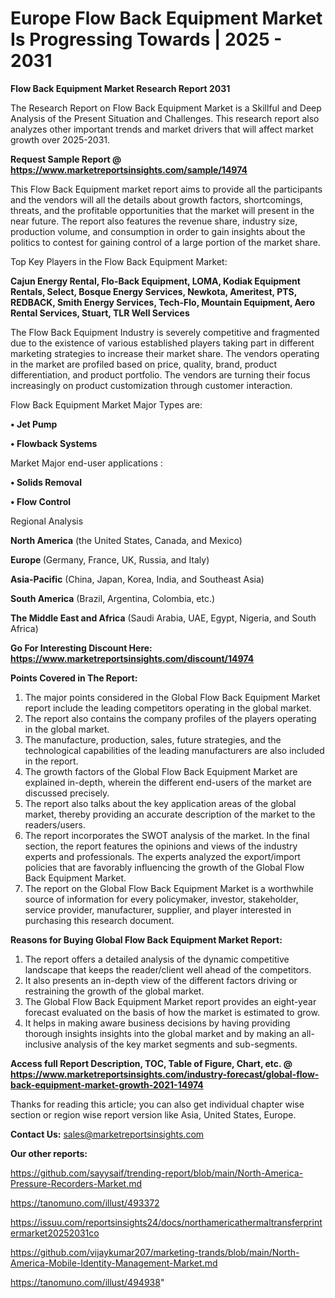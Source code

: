  # Europe Flow Back Equipment Market Is Progressing Towards | 2025 - 2031

<strong>Flow Back Equipment Market Research Report 2031</strong>

The Research Report on Flow Back Equipment Market is a Skillful and Deep Analysis of the Present Situation and Challenges. This research report also analyzes other important trends and market drivers that will affect market growth over 2025-2031.

<strong>Request Sample Report @ <a href=https://www.marketreportsinsights.com/sample/14974>https://www.marketreportsinsights.com/sample/14974</a></strong>

This Flow Back Equipment market report aims to provide all the participants and the vendors will all the details about growth factors, shortcomings, threats, and the profitable opportunities that the market will present in the near future. The report also features the revenue share, industry size, production volume, and consumption in order to gain insights about the politics to contest for gaining control of a large portion of the market share.

Top Key Players in the Flow Back Equipment Market:

<strong>Cajun Energy Rental, Flo-Back Equipment, LOMA, Kodiak Equipment Rentals, Select, Bosque Energy Services, Newkota, Ameritest, PTS, REDBACK, Smith Energy Services, Tech-Flo, Mountain Equipment, Aero Rental Services, Stuart, TLR Well Services</strong>

The Flow Back Equipment Industry is severely competitive and fragmented due to the existence of various established players taking part in different marketing strategies to increase their market share. The vendors operating in the market are profiled based on price, quality, brand, product differentiation, and product portfolio. The vendors are turning their focus increasingly on product customization through customer interaction.

Flow Back Equipment Market Major Types are:

<strong>• Jet Pump

• Flowback Systems</strong>

Market Major end-user applications :

<strong>• Solids Removal

• Flow Control</strong>

Regional Analysis

</u><strong><b>North America</b></strong> (the United States, Canada, and Mexico)

<strong><b>Europe </b></strong>(Germany, France, UK, Russia, and Italy)

<strong><b>Asia-Pacific</b></strong> (China, Japan, Korea, India, and Southeast Asia)

<strong><b>South America</b></strong> (Brazil, Argentina, Colombia, etc.)

<strong><b>The Middle East and Africa</b></strong> (Saudi Arabia, UAE, Egypt, Nigeria, and South Africa)

<strong>Go For Interesting Discount Here: <a href=https://www.marketreportsinsights.com/discount/14974>https://www.marketreportsinsights.com/discount/14974</a></strong>

<strong>Points Covered in The Report:</strong>
<ol>
  <li>The major points considered in the Global Flow Back Equipment Market report include the leading competitors operating in the global market.</li>
  <li>The report also contains the company profiles of the players operating in the global market.</li>
  <li>The manufacture, production, sales, future strategies, and the technological capabilities of the leading manufacturers are also included in the report.</li>
  <li>The growth factors of the Global Flow Back Equipment Market are explained in-depth, wherein the different end-users of the market are discussed precisely.</li>
  <li>The report also talks about the key application areas of the global market, thereby providing an accurate description of the market to the readers/users.</li>
  <li>The report incorporates the SWOT analysis of the market. In the final section, the report features the opinions and views of the industry experts and professionals. The experts analyzed the export/import policies that are favorably influencing the growth of the Global Flow Back Equipment Market.</li>
  <li>The report on the Global Flow Back Equipment Market is a worthwhile source of information for every policymaker, investor, stakeholder, service provider, manufacturer, supplier, and player interested in purchasing this research document.</li>
</ol>
<strong>Reasons for Buying Global Flow Back Equipment Market Report:</strong>

<ol>
  <li>The report offers a detailed analysis of the dynamic competitive landscape that keeps the reader/client well ahead of the competitors.</li>
  <li>It also presents an in-depth view of the different factors driving or restraining the growth of the global market.</li>
  <li>The Global Flow Back Equipment Market report provides an eight-year forecast evaluated on the basis of how the market is estimated to grow.</li>
  <li>It helps in making aware business decisions by having providing thorough insights insights into the global market and by making an all-inclusive analysis of the key market segments and sub-segments.</li>
</ol>
<strong>Access full Report Description, TOC, Table of Figure, Chart, etc. @ <a href=https://www.marketreportsinsights.com/industry-forecast/global-flow-back-equipment-market-growth-2021-14974>https://www.marketreportsinsights.com/industry-forecast/global-flow-back-equipment-market-growth-2021-14974</a></strong>


Thanks for reading this article; you can also get individual chapter wise section or region wise report version like Asia, United States, Europe.

<strong>Contact Us:</strong>
sales@marketreportsinsights.com

<strong>Our other reports:</strong>

<a href=https://github.com/sayysaif/trending-report/blob/main/North-America-Pressure-Recorders-Market.md>https://github.com/sayysaif/trending-report/blob/main/North-America-Pressure-Recorders-Market.md</a>

<a href=https://tanomuno.com/illust/493372>https://tanomuno.com/illust/493372</a>

<a href=https://issuu.com/reportsinsights24/docs/northamericathermaltransferprintermarket20252031co>https://issuu.com/reportsinsights24/docs/northamericathermaltransferprintermarket20252031co</a>

<a href=https://github.com/vijaykumar207/marketing-trands/blob/main/North-America-Mobile-Identity-Management-Market.md>https://github.com/vijaykumar207/marketing-trands/blob/main/North-America-Mobile-Identity-Management-Market.md</a>

<a href=https://tanomuno.com/illust/494938>https://tanomuno.com/illust/494938</a>"
